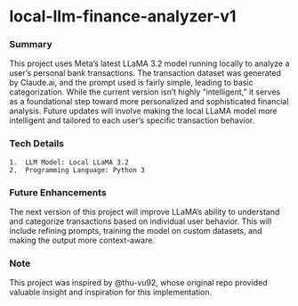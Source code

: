 # local-llm-finance-analyzer-v1

### Summary

This project uses Meta’s latest LLaMA 3.2 model running locally to analyze a user’s personal bank transactions. The transaction dataset was generated by Claude.ai, and the prompt used is fairly simple, leading to basic categorization. While the current version isn’t highly “intelligent,” it serves as a foundational step toward more personalized and sophisticated financial analysis. Future updates will involve making the local LLaMA model more intelligent and tailored to each user’s specific transaction behavior.

### Tech Details

	1.	LLM Model: Local LLaMA 3.2
	2.	Programming Language: Python 3

### Future Enhancements

The next version of this project will improve LLaMA’s ability to understand and categorize transactions based on individual user behavior. This will include refining prompts, training the model on custom datasets, and making the output more context-aware.

### Note

This project was inspired by @thu-vu92, whose original repo provided valuable insight and inspiration for this implementation.